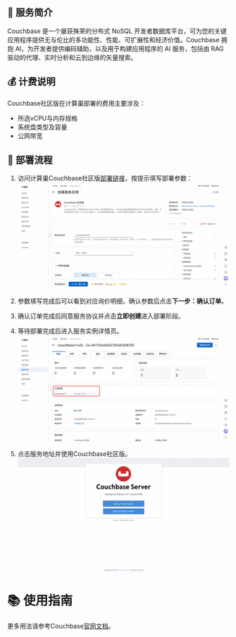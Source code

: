 ## 🌟 服务简介

Couchbase 是一个屡获殊荣的分布式 NoSQL 开发者数据库平台，可为您的关键应用程序提供无与伦比的多功能性、性能、可扩展性和经济价值。Couchbase 拥抱 AI，为开发者提供编码辅助，以及用于构建应用程序的 AI 服务，包括由 RAG 驱动的代理、实时分析和云到边缘的矢量搜索。

## 💰 计费说明

Couchbase社区版在计算巢部署的费用主要涉及：

- 所选vCPU与内存规格
- 系统盘类型及容量
- 公网带宽

## 🚀 部署流程

1. 访问计算巢Couchbase社区版[部署链接](https://computenest.console.aliyun.com/service/instance/create/cn-hangzhou?type=user&ServiceId=service-c3f862ce09a04a24a115)，按提示填写部署参数：
   ![image.png](img_4.png)

2. 参数填写完成后可以看到对应询价明细，确认参数后点击**下一步：确认订单**。

3. 确认订单完成后同意服务协议并点击**立即创建**进入部署阶段。

4. 等待部署完成后进入服务实例详情页。
   ![image.png](img_3.png)

5. 点击服务地址并使用Couchbase社区版。
   ![image.png](img_2.png)

# 📚 使用指南

更多用法请参考Couchbase[官网文档](https://docs.couchbase.com/home/index.html)。